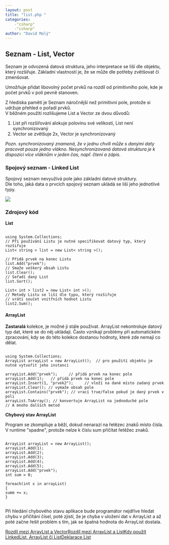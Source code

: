 ```yaml
---
layout: post
title: "list.php "
categories:
    -"csharp"
    -"csharp"
author: "David Malý"
--- 
```



## Seznam - List, Vector


Seznam je odvozená datová struktura, jeho interpretace se liší dle objektu, který rozšiřuje. Základní vlastností je, že se může dle potřeby zvětšovat či zmenšovat.



Umožňuje přidat libovolný počet prvků na rozdíl od primitivního pole, kde je počet prvků v poli pevně stanoven.



Z hlediska paměti je Seznam náročnější než primitivní pole, protože si udržuje přehled o pořadí prvků.
<br>V běžném použití rozlišujeme List a Vector ze dvou důvodů:


1. List při rozšiřování alokuje polovinu své velikosti, List není synchronizovaný
2. Vector se zvětšuje 2x, Vector je synchronizovaný



*Pozn. synchronizovaný znamená, že v jednu chvíli může s danými daty pracovat pouze jedno vlákno. Nesynchronizovaná datová struktura je k dispozici více vláknům v jeden čas, např. čtení a zápis.*


### Spojový seznam - Linked List


Spojový seznam nevyužívá pole jako základní datové struktury.
<br>Dle toho, jaká data o prvcích spojový seznam ukládá se liší jeho jednotlivé typy.

![](images/LinkedList.png)

### Zdrojový kód


**List**


```

using System.Collections;
// Při používání Listu je nutné specifikovat datový typ, který rozšiřuje
List< string > list = new List< string >();

// Přidá prvek na konec Listu
list.Add("prvek");
// Smaže veškerý obsah Listu
list.Clear();
// Seřadí daný List
list.Sort(); 

List< int > list2 = new List< int >();
// Metody Listu se liší dle typu, který rozšiřuje
// vrátí součet vnitřních hodnot Listu
list2.Sum(); 

```


#### ArrayList


**Zastaralá** kolekce, je možné ji stále používat. ArrayList nekontroluje datový typ dat, které se do něj ukládají. Často vznikají problémy při automatickém zpracování, kdy se do této kolekce dostanou hodnoty, které zde nemají co dělat.


```

using System.Collections;
ArrayList arrayList = new ArrayList();	// pro použití objektu je nutné vytvořit jeho instanci

arrayList.Add("prvek");     // přidá prvek na konec pole
arrayList.Add(1);   // přidá prvek na konec pole
arrayList.Insert(1, "prvek2");     // vloží na dané místo zadaný prvek
arrayList.Clear(); // vymaže obsah pole
arrayList.Contains("prvek"); // vrací true/false pokud je daný prvek v poli
arrayList.ToArray(); // konvertuje ArrayList na jednoduché pole// A mnoho dalších metod

```


**Chybový stav ArrayList**



Program se zkompiluje a běží, dokud nenarazí na řetězec znaků místo čísla.
<br>V runtime "spadne", protože nelze k číslu sum přičítat řetěžec znaků.


```

ArrayList arrayList = new ArrayList();
arrayList.Add(1);
arrayList.Add(2);
arrayList.Add(3);
arrayList.Add(4);
arrayList.Add(5);
arrayList.Add("prvek");
int sum = 0;

foreach(int x in arrayList)
{summ += x;
}


```


Při hledání chybového stavu aplikace bude programátor nejdříve hledat chybu v přičítání čísel, poté zjistí, že je chyba v uložení dat v ArrayList a až poté začne řešit problém s tím, jak se špatná hodnota do ArrayList dostala.

[Rozdíl mezi ArrayList a Vector](http://beginnersbook.com/2013/12/difference-between-arraylist-and-vector-in-java/)[Rozdíl mezi ArrayList a List](http://stackoverflow.com/a/2279059/3864686)[Kdy použít LinkedList, ArrayList či List](http://stackoverflow.com/questions/169973/when-should-i-use-a-list-vs-a-linkedlist)[Deklarace List](https://www.geeksforgeeks.org/linked-list-set-1-introduction/)